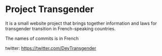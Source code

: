 # Project Transgender

It is a small website project that brings together information and laws for transgender transition in French-speaking countries.

The names of commits is in French

twitter: https://twitter.com/DevTransgender

